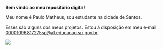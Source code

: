  **Bem vindo ao meu repositório digita!**
 
 Meu nome é Paulo Matheus, sou estudante na cidade de Santos. 
 
Esses são alguns dos meus projetos.
Estou à disposição em meu e-mail: 00001096817275sp@al.educacao.sp.gov.br

![](https://media1.tenor.com/m/Jcb7-gvH5hMAAAAd/crash-bandicoot-warped.gif)
